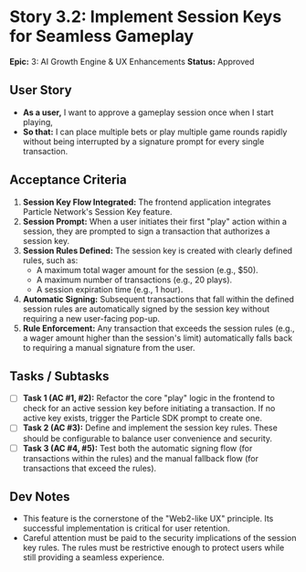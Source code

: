 # Story 3.2: Implement Session Keys for Seamless Gameplay

**Epic:** 3: AI Growth Engine & UX Enhancements
**Status:** Approved

## User Story

- **As a user,** I want to approve a gameplay session once when I start playing,
- **So that:** I can place multiple bets or play multiple game rounds rapidly without being interrupted by a signature prompt for every single transaction.

## Acceptance Criteria

1.  **Session Key Flow Integrated:** The frontend application integrates Particle Network's Session Key feature.
2.  **Session Prompt:** When a user initiates their first "play" action within a session, they are prompted to sign a transaction that authorizes a session key.
3.  **Session Rules Defined:** The session key is created with clearly defined rules, such as:
    - A maximum total wager amount for the session (e.g., $50).
    - A maximum number of transactions (e.g., 20 plays).
    - A session expiration time (e.g., 1 hour).
4.  **Automatic Signing:** Subsequent transactions that fall within the defined session rules are automatically signed by the session key without requiring a new user-facing pop-up.
5.  **Rule Enforcement:** Any transaction that exceeds the session rules (e.g., a wager amount higher than the session's limit) automatically falls back to requiring a manual signature from the user.

## Tasks / Subtasks

- [ ] **Task 1 (AC #1, #2):** Refactor the core "play" logic in the frontend to check for an active session key before initiating a transaction. If no active key exists, trigger the Particle SDK prompt to create one.
- [ ] **Task 2 (AC #3):** Define and implement the session key rules. These should be configurable to balance user convenience and security.
- [ ] **Task 3 (AC #4, #5):** Test both the automatic signing flow (for transactions within the rules) and the manual fallback flow (for transactions that exceed the rules).

## Dev Notes

- This feature is the cornerstone of the "Web2-like UX" principle. Its successful implementation is critical for user retention.
- Careful attention must be paid to the security implications of the session key rules. The rules must be restrictive enough to protect users while still providing a seamless experience.
